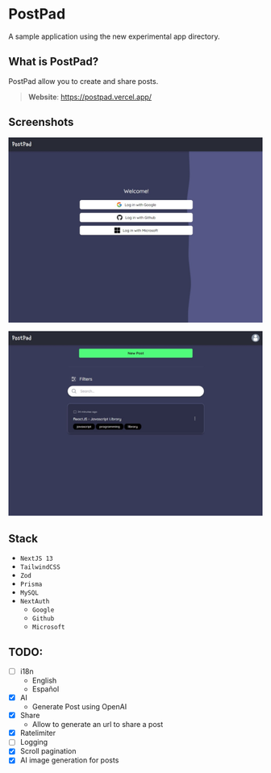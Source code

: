 # PostPad

A sample application using the new experimental app directory.

## What is PostPad?

PostPad allow you to create and share posts.

> **Website**: <https://postpad.vercel.app/>

## Screenshots

![login](./assets/login.jpg)

![posts](./assets/posts.jpg)

## Stack

- `NextJS 13`
- `TailwindCSS`
- `Zod`
- `Prisma`
- `MySQL`
- `NextAuth`
  - `Google`
  - `Github`
  - `Microsoft`

## TODO:

- [ ] i18n
  - English
  - Español
- [x] AI
  - Generate Post using OpenAI
- [x] Share
  - Allow to generate an url to share a post
- [x] Ratelimiter
- [ ] Logging
- [x] Scroll pagination
- [x] AI image generation for posts